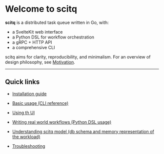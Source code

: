 # Welcome to scitq

**scitq** is a distributed task queue written in Go, with:
- a SvelteKit web interface
- a Python DSL for workflow orchestration
- a gRPC + HTTP API
- a comprehensive CLI

scitq aims for clarity, reproducibility, and minimalism.
For an overview of design philosophy, see [Motivation](motivation.md).

---

## Quick links
- [Installation guide](install.md)
- [Basic usage (CLI reference)](usage/cli.md)
- [Using th UI](usage/ui.md)
- [Writing real world workflows (Python DSL usage)](usage/dsl.md)
- [Understanding scitq model (db schema and memory representation of the workload)](model.md)

- [Troubleshooting](troubleshooting.md)